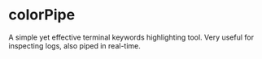 # colorPipe
A simple yet effective terminal keywords highlighting tool. Very useful for inspecting logs, also piped in real-time.
